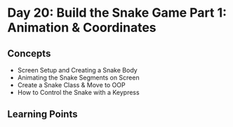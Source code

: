 # Day 20: Build the Snake Game Part 1: Animation & Coordinates
## Concepts
* Screen Setup and Creating a Snake Body
* Animating the Snake Segments on Screen
* Create a Snake Class & Move to OOP
* How to Control the Snake with a Keypress

## Learning Points
